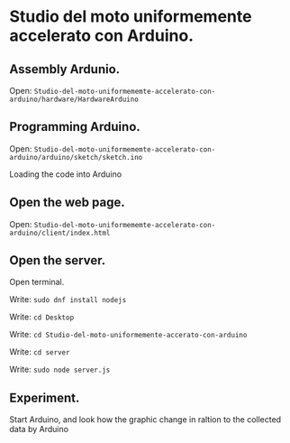 

# Studio del moto uniformemente accelerato con Arduino.

## Assembly Ardunio.
Open: `Studio-del-moto-uniformememte-accelerato-con-arduino/hardware/HardwareArduino`

## Programming Arduino.
Open: `Studio-del-moto-uniformememte-accelerato-con-arduino/arduino/sketch/sketch.ino`

Loading the code into Arduino

## Open the web page.
Open: `Studio-del-moto-uniformememte-accelerato-con-arduino/client/index.html`

## Open the server.
Open terminal.

Write: `sudo dnf install nodejs`

Write: `cd Desktop`

Write: `cd Studio-del-moto-uniformemente-accerato-con-arduino`

Write: `cd server`

Write: `sudo node server.js`

## Experiment.
Start Arduino, and look how the graphic change in raltion to the collected data by Arduino
